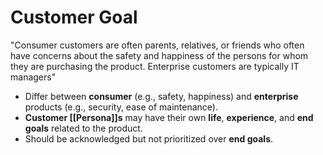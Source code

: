 # Customer Goal
"Consumer customers are often parents, relatives, or friends who often have concerns about the safety and happiness of the persons for whom they are purchasing the product. Enterprise customers are typically IT managers"

- Differ between **consumer** (e.g., safety, happiness) and **enterprise** products (e.g., security, ease of maintenance).
- **Customer [[Persona]]s** may have their own **life**, **experience**, and **end goals** related to the product.
- Should be acknowledged but not prioritized over **end goals**.
